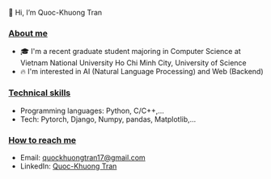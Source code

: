 👋 Hi, I’m Quoc-Khuong Tran

### <ins>About me</ins>
- 🎓 I'm a recent graduate student majoring in Computer Science at Vietnam National University Ho Chi Minh City, University of Science
- 🔥 I'm interested in AI (Natural Language Processing) and Web (Backend)

### <ins>Technical skills</ins>
- Programming languages: Python, C/C++,...
- Tech: Pytorch, Django, Numpy, pandas, Matplotlib,...

### <ins>How to reach me</ins>
- Email: quockhuongtran17@gmail.com
- LinkedIn: [Quoc-Khuong Tran](https://www.linkedin.com/in/quoc-khuong-tran-ab058b224/)
<!---
quockhuongtrann/quockhuongtrann is a ✨ special ✨ repository because its `README.md` (this file) appears on your GitHub profile.
You can click the Preview link to take a look at your changes.
--->
